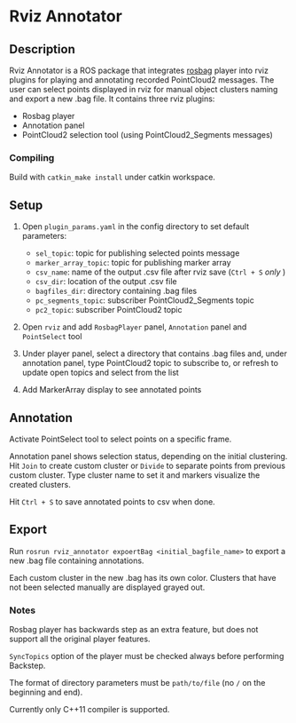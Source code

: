 # Rviz Annotator
## Description

Rviz Annotator is a ROS package that integrates [rosbag](https://github.com/ros/ros_comm/tree/kinetic-devel/tools/rosbag) player into rviz plugins for playing and annotating recorded PointCloud2 messages. The user can select points displayed in rviz for manual object clusters naming and export a new .bag file. It contains three rviz plugins:
* Rosbag player
* Annotation panel
* PointCloud2 selection tool (using PointCloud2_Segments messages)

### Compiling

Build with `catkin_make install` under catkin workspace.

## Setup

1. Open `plugin_params.yaml` in the config directory to set default parameters:
	* `sel_topic`: topic for publishing selected points message
	* `marker_array_topic`: topic for publishing marker array
	* `csv_name`: name of the output .csv file after rviz save (`Ctrl + S` *only* )
	* `csv_dir`: location of the output .csv file
	* `bagfiles_dir`: directory containing .bag files
	* `pc_segments_topic`: subscriber PointCloud2_Segments topic
	* `pc2_topic`: subscriber PointCloud2 topic

1. Open `rviz` and add `RosbagPlayer` panel, `Annotation` panel and `PointSelect` tool
1. Under player panel, select a directory that contains .bag files and, under annotation panel, type PointCloud2 topic to subscribe to, or refresh to update open topics and select from the list
1. Add MarkerArray display to see annotated points

## Annotation

Activate PointSelect tool to select points on a specific frame.

Annotation panel shows selection status, depending on the initial clustering. Hit `Join` to create custom cluster or `Divide` to separate points from previous custom cluster. Type cluster name to set it and markers visualize the created clusters.

Hit `Ctrl + S` to save annotated points to csv when done.

## Export

Run `rosrun rviz_annotator expoertBag <initial_bagfile_name>` to export a new .bag file containing annotations.

Each custom cluster in the new .bag has its own color. Clusters that have not been selected manually are displayed grayed out.

### Notes

Rosbag player has backwards step as an extra feature, but does not support all the original player features.

`SyncTopics` option of the player must be checked always before performing Backstep.

The format of directory parameters must be `path/to/file` (no `/` on the beginning and end).

Currently only C++11 compiler is supported.